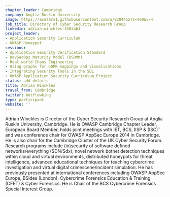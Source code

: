 ```yaml
---
chapter_leader: Cambridge
company: Anglia Ruskin University
image: https://avatars1.githubusercontent.com/u/9204455?s=460&v=4
job_title: Directory of Cyber Security Research Group
linkedin: adrian-winckles-2582ab3
project_leader:
- Application Security Curriculum
- OWASP Honeypot
sessions:
- Application Security Verification Standard
- DevSecOps Maturity Model (DSOMM)
- Real world Chaos Engineering
- Using graphs for GDPR mappings and visualisations
- Integrating Security Tools in the SDL
- OWASP Application Security Curriculum Project
status: add details
title: Adrian Winckles
travel_from: Cambridge
twitter: botflowking
type: participant
website: ''
---
```


Adrian Winckles is Director of the Cyber Security Research Group at Anglia Ruskin University, Cambridge. He is OWASP Cambridge Chapter Leader, European Board Member, holds joint meetings with IET, BCS, IISP & (ISC)˝ and was conference chair for OWASP AppSec Europe 2014 in Cambridge. He is also chair for the Cambridge Cluster of the UK Cyber Security Forum. Research programs include (in)security of software defined networks/everything (SDN/Sdx), novel network botnet detection techniques within cloud and virtual environments, distributed honeypots for threat intelligence, advanced educational techniques for teaching cybercrime investigation and virtual digital crimescene/incident simulation. He has previously presented at international conferences including OWASP AppSec Europe, BSides (London), Cybercrime Forensics Education & Training (CFET) & Cyber Forensics. He is Chair of the BCS Cybercrime Forensics Special Interest Group.